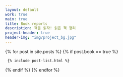 ```yaml
---
layout: default
work: true
main: true
title: Book reports
description: 책을 읽자! 읽은 책 정리
project-header: true
header-img: "img/project_bg.jpg"
---
```


<div class="catalogue">
{% for post in site.posts %}
{% if post.book == true %}

     {% include post-list.html %}

{% endif %}
{% endfor %}
</div>
